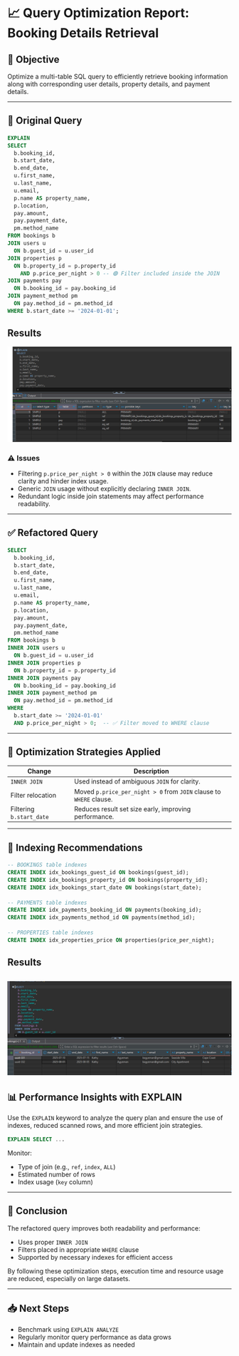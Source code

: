 # 📈 Query Optimization Report: Booking Details Retrieval

## 🎯 Objective

Optimize a multi-table SQL query to efficiently retrieve booking information along with corresponding user details, property details, and payment details.

---

## 📄 Original Query

```sql
EXPLAIN
SELECT
  b.booking_id,
  b.start_date,
  b.end_date,
  u.first_name,
  u.last_name,
  u.email,
  p.name AS property_name,
  p.location,
  pay.amount,
  pay.payment_date,
  pm.method_name
FROM bookings b
JOIN users u
  ON b.guest_id = u.user_id
JOIN properties p
  ON b.property_id = p.property_id
    AND p.price_per_night > 0 -- 🟢 Filter included inside the JOIN
JOIN payments pay
  ON b.booking_id = pay.booking_id
JOIN payment_method pm
  ON pay.method_id = pm.method_id
WHERE b.start_date >= '2024-01-01';
```

## Results
![explained](images/explain-j.png)

### ⚠️ Issues

- Filtering `p.price_per_night > 0` within the `JOIN` clause may reduce clarity and hinder index usage.
- Generic `JOIN` usage without explicitly declaring `INNER JOIN`.
- Redundant logic inside join statements may affect performance readability.

---

## ✅ Refactored Query

```sql
SELECT
  b.booking_id,
  b.start_date,
  b.end_date,
  u.first_name,
  u.last_name,
  u.email,
  p.name AS property_name,
  p.location,
  pay.amount,
  pay.payment_date,
  pm.method_name
FROM bookings b
INNER JOIN users u
  ON b.guest_id = u.user_id
INNER JOIN properties p
  ON b.property_id = p.property_id
INNER JOIN payments pay
  ON b.booking_id = pay.booking_id
INNER JOIN payment_method pm
  ON pay.method_id = pm.method_id
WHERE
  b.start_date >= '2024-01-01'
  AND p.price_per_night > 0;  -- ✅ Filter moved to WHERE clause
```

---

## 🔧 Optimization Strategies Applied

| Change | Description |
|--------|-------------|
| `INNER JOIN` | Used instead of ambiguous `JOIN` for clarity. |
| Filter relocation | Moved `p.price_per_night > 0` from `JOIN` clause to `WHERE` clause. |
| Filtering `b.start_date` | Reduces result set size early, improving performance. |

---

## 🧠 Indexing Recommendations

```sql
-- BOOKINGS table indexes
CREATE INDEX idx_bookings_guest_id ON bookings(guest_id);
CREATE INDEX idx_bookings_property_id ON bookings(property_id);
CREATE INDEX idx_bookings_start_date ON bookings(start_date);

-- PAYMENTS table indexes
CREATE INDEX idx_payments_booking_id ON payments(booking_id);
CREATE INDEX idx_payments_method_id ON payments(method_id);

-- PROPERTIES table indexes
CREATE INDEX idx_properties_price ON properties(price_per_night);
```

## Results
![optimized](images/optimized.png)
---

## 📊 Performance Insights with EXPLAIN

Use the `EXPLAIN` keyword to analyze the query plan and ensure the use of indexes, reduced scanned rows, and more efficient join strategies.

```sql
EXPLAIN SELECT ...
```

Monitor:
- Type of join (e.g., `ref`, `index`, `ALL`)
- Estimated number of rows
- Index usage (`key` column)

---

## 📌 Conclusion

The refactored query improves both readability and performance:
- Uses proper `INNER JOIN`
- Filters placed in appropriate `WHERE` clause
- Supported by necessary indexes for efficient access

By following these optimization steps, execution time and resource usage are reduced, especially on large datasets.

---

## 📥 Next Steps

- Benchmark using `EXPLAIN ANALYZE`
- Regularly monitor query performance as data grows
- Maintain and update indexes as needed

